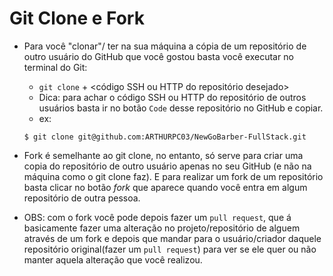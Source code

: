 # Git Clone e Fork

* Para você "clonar"/ ter na sua máquina a cópia de um repositório de outro usuário do GitHub que você gostou basta você executar no terminal do Git:
    - `git clone` + <código SSH ou HTTP do repositório desejado>
    - Dica: para achar o código SSH ou HTTP do repositório de outros usuários basta ir no botão `Code` desse repositório no GitHub e copiar.
    - ex: 
    ```
    $ git clone git@github.com:ARTHURPC03/NewGoBarber-FullStack.git
    ```

* Fork é semelhante ao git clone, no entanto, só serve para criar uma copia do repositório de outro usuário apenas no seu GitHub (e não na máquina como o git clone faz). E para realizar um fork de um repositório basta clicar no botão _fork_ que aparece quando você entra em algum repositório de outra pessoa.

* OBS: com o fork você pode depois fazer um `pull request`, que á basicamente fazer uma alteração no projeto/repositório de alguem através de um fork e depois que mandar para o usuário/criador daquele repositório original(fazer um `pull request`) para ver se ele quer ou não manter aquela alteração que você realizou.
